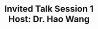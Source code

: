 ---
type: lecture
start_time: "09:30"
end_time: "10:20"
title: "Invited Talk Session 1 <br/> Host: Dr. Hao Wang"
presenter: 
description: "<b> Preparing data for LLM pre training and post training</b> <br/> by Santosh Borse | IBM <br /><b>Data Engineering in Hedge Funds: Managing Data at Scale for Finance</b><br/> by Zengye Wang | Armistice Capital LLC"
---